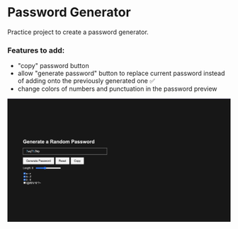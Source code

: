 # Password Generator
 
Practice project to create a password generator.

### Features to add:
 - "copy" password button
 - allow "generate password" button to replace current password instead of adding onto the previously generated one ✅
 - change colors of numbers and punctuation in the password preview

![Password Generator](https://github.com/yolk00/password-generator/blob/489099a2b13977d8e6bc27003c8dfd757c72330e/github/password%20generator.png)
